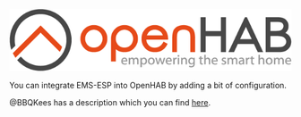 ![logo](_media/logo/openhab-logo.png ':size=40%')

You can integrate EMS-ESP into OpenHAB by adding a bit of configuration.

@BBQKees has a description which you can find [here](https://bbqkees-electronics.nl/wiki/gateway/openhab-configuration.html).
